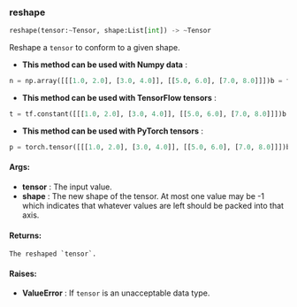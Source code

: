 

### reshape
```python
reshape(tensor:~Tensor, shape:List[int]) -> ~Tensor
```
Reshape a `tensor` to conform to a given shape.
* **This method can be used with Numpy data** : 
```python
n = np.array([[[1.0, 2.0], [3.0, 4.0]], [[5.0, 6.0], [7.0, 8.0]]])b = fe.backend.reshape(n, shape=[-1])  # [1, 2, 3, 4, 5, 6, 7, 8]b = fe.backend.reshape(n, shape=[2, 4])  # [[1, 2, 3, 4], [5, 6, 7, 8]]b = fe.backend.reshape(n, shape=[4, 2])  # [[1, 2], [3, 4], [5, 6], [7, 8]]b = fe.backend.reshape(n, shape=[2, 2, 2, 1])  # [[[[1], [2]], [[3], [4]]], [[[5], [6]], [[7], [8]]]]
```
* **This method can be used with TensorFlow tensors** : 
```python
t = tf.constant([[[1.0, 2.0], [3.0, 4.0]], [[5.0, 6.0], [7.0, 8.0]]])b = fe.backend.reshape(t, shape=[-1])  # [1, 2, 3, 4, 5, 6, 7, 8]b = fe.backend.reshape(t, shape=[2, 4])  # [[1, 2, 3, 4], [5, 6, 7, 8]]b = fe.backend.reshape(t, shape=[4, 2])  # [[1, 2], [3, 4], [5, 6], [7, 8]]b = fe.backend.reshape(t, shape=[2, 2, 2, 1])  # [[[[1], [2]], [[3], [4]]], [[[5], [6]], [[7], [8]]]]
```
* **This method can be used with PyTorch tensors** : 
```python
p = torch.tensor([[[1.0, 2.0], [3.0, 4.0]], [[5.0, 6.0], [7.0, 8.0]]])b = fe.backend.reshape(p, shape=[-1])  # [1, 2, 3, 4, 5, 6, 7, 8]b = fe.backend.reshape(p, shape=[2, 4])  # [[1, 2, 3, 4], [5, 6, 7, 8]]b = fe.backend.reshape(p, shape=[4, 2])  # [[1, 2], [3, 4], [5, 6], [7, 8]]b = fe.backend.reshape(p, shape=[2, 2, 2, 1])  # [[[[1], [2]], [[3], [4]]], [[[5], [6]], [[7], [8]]]]
```

#### Args:

* **tensor** :  The input value.
* **shape** :  The new shape of the tensor. At most one value may be -1 which indicates that whatever values are left        should be packed into that axis.

#### Returns:
    The reshaped `tensor`.

#### Raises:

* **ValueError** :  If `tensor` is an unacceptable data type.